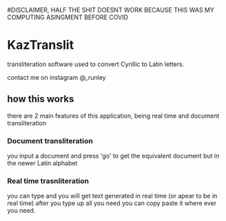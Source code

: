 #DISCLAIMER, HALF THE SHIT DOESNT WORK BECAUSE THIS WAS MY COMPUTING ASINGMENT BEFORE COVID

# KazTranslit
transliteration software used to convert Cyrillic to Latin letters.

contact me on instagram @_runley

## how this works
there are 2 main features of this application, being real time and document transliteration

### Document transliteration
you input a document and press 'go' to get the equivalent document but in the newer Latin alphabet

### Real time trasnliteration
you can type and you will get text generated in real time (or apear to be in real time) after you type up all you need you can copy paste it where ever you need.
